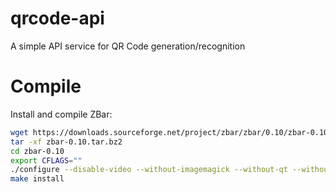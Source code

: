 # qrcode-api
A simple API service for QR Code generation/recognition

# Compile

Install and compile ZBar:

```bash
wget https://downloads.sourceforge.net/project/zbar/zbar/0.10/zbar-0.10.tar.bz2
tar -xf zbar-0.10.tar.bz2
cd zbar-0.10
export CFLAGS=""
./configure --disable-video --without-imagemagick --without-qt --without-python --without-gtk --without-x --disable-pthread
make install
```